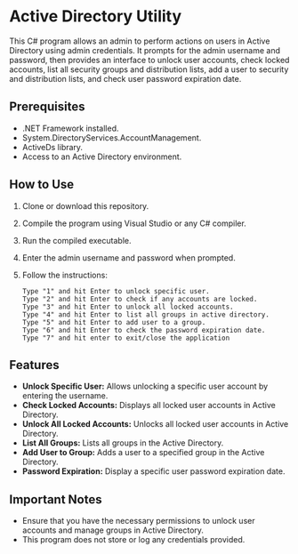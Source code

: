 # Active Directory Utility

This C# program allows an admin to perform actions on users in Active Directory using admin credentials. It prompts for the admin username and password, then provides an interface to unlock user accounts, check locked accounts, list all security groups and distribution lists, add a user to security and distribution lists, and check user password expiration date.

## Prerequisites

- .NET Framework installed.
- System.DirectoryServices.AccountManagement.
- ActiveDs library.
- Access to an Active Directory environment.

## How to Use

1. Clone or download this repository.
2. Compile the program using Visual Studio or any C# compiler.
3. Run the compiled executable.
4. Enter the admin username and password when prompted.
5. Follow the instructions:

    ```
    Type "1" and hit Enter to unlock specific user. 
    Type "2" and hit Enter to check if any accounts are locked.
    Type "3" and hit Enter to unlock all locked accounts.
    Type "4" and hit Enter to list all groups in active directory.
    Type "5" and hit Enter to add user to a group.
    Type "6" and hit Enter to check the password expiration date.
    Type "7" and hit enter to exit/close the application
    ```

## Features

- **Unlock Specific User:** Allows unlocking a specific user account by entering the username.
- **Check Locked Accounts:** Displays all locked user accounts in Active Directory.
- **Unlock All Locked Accounts:** Unlocks all locked user accounts in Active Directory.
- **List All Groups:** Lists all groups in the Active Directory.
- **Add User to Group:** Adds a user to a specified group in the Active Directory.
- **Password Expiration:** Display a specific user password expiration date. 

## Important Notes

- Ensure that you have the necessary permissions to unlock user accounts and manage groups in Active Directory.
- This program does not store or log any credentials provided.
